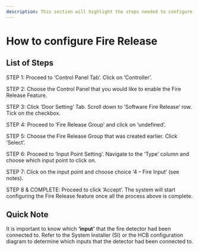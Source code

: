 ```yaml
---
description: This section will highlight the steps needed to configure fire release
---
```


# How to configure Fire Release

## List of Steps

STEP 1: Proceed to ‘Control Panel Tab’. Click on ‘Controller’.

STEP 2: Choose the Control Panel that you would like to enable the Fire Release Feature.

STEP 3: Click ‘Door Setting’ Tab. Scroll down to ‘Software Fire Release’ row. Tick on the checkbox.

STEP 4: Proceed to ‘Fire Release Group’ and click on ‘undefined’.

STEP 5: Choose the Fire Release Group that was created earlier. Click ‘Select’.

STEP 6: Proceed to ‘Input Point Setting’. Navigate to the ‘Type’ column and choose which input point to click on.

STEP 7: Click on the input point and choose choice ‘4 – Fire Input’ \(see notes\).

STEP 8 & COMPLETE: Proceed to click ‘Accept’. The system will start configuring the Fire Release feature once all the process above is complete.

## Quick Note

It is important to know which **‘input’** that the fire detector had been connected to. Refer to the System Installer \(SI\) or the HCB configuration diagram to determine which inputs that the detector had been connected to.



